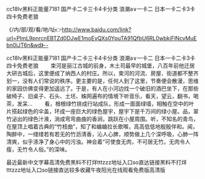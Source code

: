 cc18lv黑料正能量7181
国产卡二卡三卡4卡分类
浪潮a∨一卡二
日本一卡二卡3卡四卡免费老狼


《/内/部/观/看/地/址👉http://www.baidu.com/link?url=PImL9pnrcnEBTZd0DJwE1moEyQXs0YpuTA91QfbU6RL0wbkiFlNcvMuEbn0iJT6n&wd》--

cc18lv黑料正能量7181
国产卡二卡三卡4卡分类
浪潮a∨一卡二
日本一卡二卡3卡四卡免费老狼
　　束河是丽江古城的前身，木土司最早的城堡，八百年前他迁居大研古城后，这里便成了纳西人的村庄。所以，束河的河流、房屋、街道都不整齐划一，没有人们常说的秩序。更主要的是，任何人到了这里，节奏便会散漫，思维的家园仿佛变得更加遥远了。于是，有人在小河边找一个破旧的酒巴坐下，在那些破椅子、旧桌子、石头、土坯、蛛网遍布的情境下听音乐，看天，望云，翻书，喝茶，发呆…
　　看，根根绿竹排成行站成队，形成一面面绿墙，相触在空中的叶片搭起绿色的伞盖，环成一座巨大的绿色屋宇，屋宇下是千万间的绿小屋。品，翠竹泌出的绿色汁液，淌成弯弯曲曲的香涧，跳跃在小屋周围。听，不知名的青鸟，在屋顶上唱着古典的“竹枝曲”，知了和蛐蛐拉长歌喉，高高低低地殷殷伴和。闻，陶醉中，一缕缕若有若无的竹沥清香，沁人心脾，顺势做上几个深呼吸，心肺一阵清爽，似乎涤净了身心中的污浊。神会着“可使食无肉，不可居无竹。无肉令人瘦，无竹令人俗。”的深味。





最近最新中文字幕高清免费黑料不打烊tttzzz地址入口so直达链接黑料不打烊tttzzz地址入口so链接直达较多收藏午夜阳光在线观看免费版高清版
